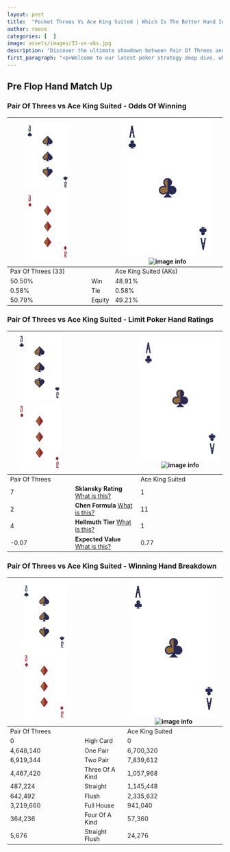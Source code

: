 ```yaml
---
layout: post
title:  "Pocket Threes Vs Ace King Suited | Which Is The Better Hand In Poker? A Complete Guide"
author: reece
categories: [  ]
image: assets/images/33-vs-aks.jpg
description: "Discover the ultimate showdown between Pair Of Threes and Ace King Suited in poker! Uncover the odds, strategies, and scenarios where one hand triumphs over the other. Get ready to up your poker game with this thrilling analysis."
first_paragraph: "<p>Welcome to our latest poker strategy deep dive, where we're pitting two distinct hands against each other in a high-stakes showdown: Pair Of Threes vs Ace King Suited.</p><p>In the dynamic world of poker, every decision counts, and knowing which hand holds the upper hand is key to your success at the table.</p><p>In this article, we'll dissect these two hands, explore the scenarios where one dominates the other, and equip you with the knowledge to make strategic choices that can tip the odds in your favor.</p><p>Get ready to unravel the intriguing dynamics of these poker hands and elevate your game to new heights.</p>"
---
```




[comment]: # (sp0)

## Pre Flop Hand Match Up

<div class="table hand-ratings" markdown="1"> 



### Pair Of Threes vs Ace King Suited - Odds Of Winning


    
| ![image info](assets/images/hand1/3.png) ![image info](assets/images/hand1/3o.png) |  | ![image info](assets/images/hand2/A.png) ![image info](assets/images/hand2/Ks.png) |
| -------- | -------- | -------- |
| Pair Of Threes (33) |  | Ace King Suited (AKs) |
| 50.50% | Win | 48.91% |
| 0.58% | Tie | 0.58% |
| 50.79% | Equity | 49.21% |




[comment]: # (sp1)



### Pair Of Threes vs Ace King Suited - Limit Poker Hand Ratings


    
| ![image info](assets/images/hand1/3.png) ![image info](assets/images/hand1/3o.png) |  | ![image info](assets/images/hand2/A.png) ![image info](assets/images/hand2/Ks.png) |
| -------- | -------- | -------- |
| Pair Of Threes |  | Ace King Suited |
| 7 | **Sklansky Rating** [What is this?](/sklansky-rating-explained) | 1 |
| 2 | **Chen Formula** [What is this?](/chen-formula-explained) | 11 |
| 4 | **Hellmuth Tier** [What is this?](/Hellmuth-tier-explained) | 1 |
| -0.07 | **Expected Value** [What is this?](/expected-value-explained) | 0.77 |




[comment]: # (sp2)



### Pair Of Threes vs Ace King Suited - Winning Hand Breakdown


    
| ![image info](assets/images/hand1/3.png) ![image info](assets/images/hand1/3o.png) |  | ![image info](assets/images/hand2/A.png) ![image info](assets/images/hand2/Ks.png) |
| -------- | -------- | -------- |
| Pair Of Threes |  | Ace King Suited |
| 0 | High Card | 0 |
| 4,648,140 | One Pair | 6,700,320 |
| 6,919,344 | Two Pair | 7,839,612 |
| 4,467,420 | Three Of A Kind | 1,057,968 |
| 487,224 | Straight | 1,145,448 |
| 642,492 | Flush | 2,335,632 |
| 3,219,660 | Full House | 941,040 |
| 364,236 | Four Of A Kind | 57,360 |
| 5,676 | Straight Flush | 24,276 |




[comment]: # (sp3)



</div>

[comment]: # (sp4)



[comment]: # (sp5)

